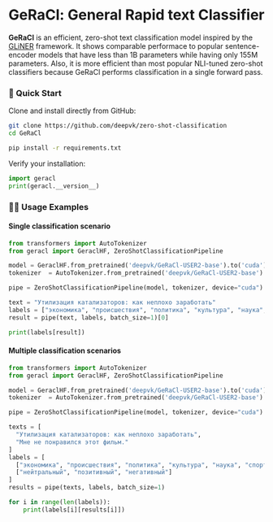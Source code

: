 # GeRaCl: General Rapid text Classifier

**GeRaCl** is an efficient, zero-shot text classification model inspired by the [GLiNER](https://github.com/urchade/GLiNER/tree/main) framework. It shows comparable performace to popular sentence-encoder models that have less than 1B parameters while having only 155M parameters. Also, it is more efficient than most popular NLI-tuned zero-shot classifiers because GeRaCl performs classification in a single forward pass.

### 🚀 Quick Start

Clone and install directly from GitHub:

```bash
git clone https://github.com/deepvk/zero-shot-classification
cd GeRaCl

pip install -r requirements.txt
```

Verify your installation:

```python
import geracl
print(geracl.__version__)
```

### 🧑‍💻 Usage Examples

#### Single classification scenario

```python
from transformers import AutoTokenizer
from geracl import GeraclHF, ZeroShotClassificationPipeline

model = GeraclHF.from_pretrained('deepvk/GeRaCl-USER2-base').to('cuda').eval()
tokenizer  = AutoTokenizer.from_pretrained('deepvk/GeRaCl-USER2-base')

pipe = ZeroShotClassificationPipeline(model, tokenizer, device="cuda")

text = "Утилизация катализаторов: как неплохо заработать"
labels = ["экономика", "происшествия", "политика", "культура", "наука", "спорт"]
result = pipe(text, labels, batch_size=1)[0]

print(labels[result])
```

#### Multiple classification scenarios

```python
from transformers import AutoTokenizer
from geracl import GeraclHF, ZeroShotClassificationPipeline

model = GeraclHF.from_pretrained('deepvk/GeRaCl-USER2-base').to('cuda').eval()
tokenizer  = AutoTokenizer.from_pretrained('deepvk/GeRaCl-USER2-base')

pipe = ZeroShotClassificationPipeline(model, tokenizer, device="cuda")

texts = [
  "Утилизация катализаторов: как неплохо заработать",
  "Мне не понравился этот фильм."
]
labels = [
  ["экономика", "происшествия", "политика", "культура", "наука", "спорт"],
  ["нейтральный", "позитивный", "негативный"]
]
results = pipe(texts, labels, batch_size=1)

for i in range(len(labels)):
    print(labels[i][results[i]])
```
